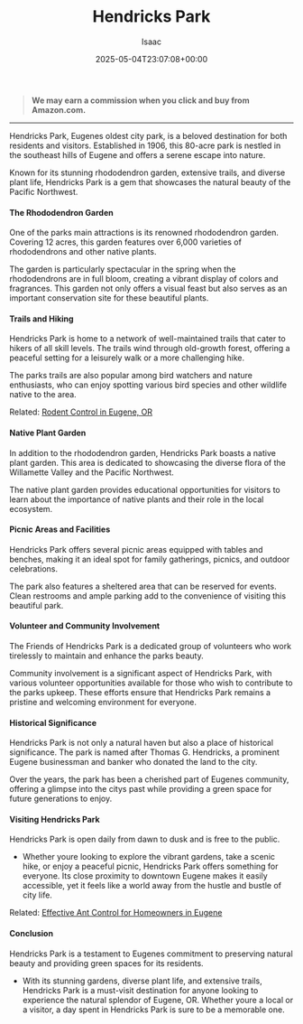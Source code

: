 ﻿---
author: Isaac
layout: post
title: Hendricks Park
date: '2025-05-04T23:07:08+00:00'
categories:
- Eugene
- Guide
tags: []
slug: /hendricks-park/
lastmod: 2025-05-07T12:21:27+03:00
---
> **We may earn a commission when you click and buy from Amazon.com.**
>

---
Hendricks Park, Eugenes oldest city park, is a beloved destination for both residents and visitors. Established in 1906, this 80-acre park is nestled in the southeast hills of Eugene and offers a serene escape into nature.

Known for its stunning rhododendron garden, extensive trails, and diverse plant life, Hendricks Park is a gem that showcases the natural beauty of the Pacific Northwest.
#### The Rhododendron Garden
One of the parks main attractions is its renowned rhododendron garden. Covering 12 acres, this garden features over 6,000 varieties of rhododendrons and other native plants.

The garden is particularly spectacular in the spring when the rhododendrons are in full bloom, creating a vibrant display of colors and fragrances. This garden not only offers a visual feast but also serves as an important conservation site for these beautiful plants.
#### Trails and Hiking
Hendricks Park is home to a network of well-maintained trails that cater to hikers of all skill levels. The trails wind through old-growth forest, offering a peaceful setting for a leisurely walk or a more challenging hike.

The parks trails are also popular among bird watchers and nature enthusiasts, who can enjoy spotting various bird species and other wildlife native to the area.

Related:
[Rodent Control in Eugene, OR](https://pestpolicy.com/rodent-control-in-eugene/)
#### Native Plant Garden
In addition to the rhododendron garden, Hendricks Park boasts a native plant garden. This area is dedicated to showcasing the diverse flora of the Willamette Valley and the Pacific Northwest.

The native plant garden provides educational opportunities for visitors to learn about the importance of native plants and their role in the local ecosystem.
#### Picnic Areas and Facilities
Hendricks Park offers several picnic areas equipped with tables and benches, making it an ideal spot for family gatherings, picnics, and outdoor celebrations.

The park also features a sheltered area that can be reserved for events. Clean restrooms and ample parking add to the convenience of visiting this beautiful park.
#### Volunteer and Community Involvement
The Friends of Hendricks Park is a dedicated group of volunteers who work tirelessly to maintain and enhance the parks beauty.

Community involvement is a significant aspect of Hendricks Park, with various volunteer opportunities available for those who wish to contribute to the parks upkeep. These efforts ensure that Hendricks Park remains a pristine and welcoming environment for everyone.
#### Historical Significance
Hendricks Park is not only a natural haven but also a place of historical significance. The park is named after Thomas G. Hendricks, a prominent Eugene businessman and banker who donated the land to the city.

Over the years, the park has been a cherished part of Eugenes community, offering a glimpse into the citys past while providing a green space for future generations to enjoy.
#### Visiting Hendricks Park
Hendricks Park is open daily from dawn to dusk and is free to the public.
- Whether youre looking to explore the vibrant gardens, take a scenic hike, or enjoy a peaceful picnic, Hendricks Park offers something for everyone.
Its close proximity to downtown Eugene makes it easily accessible, yet it feels like a world away from the hustle and bustle of city life.

Related:
[Effective Ant Control for Homeowners in Eugene](https://pestpolicy.com/effective-ant-control-for-homeowners-in-eugene-or/)
#### Conclusion
Hendricks Park is a testament to Eugenes commitment to preserving natural beauty and providing green spaces for its residents.
- With its stunning gardens, diverse plant life, and extensive trails, Hendricks Park is a must-visit destination for anyone looking to experience the natural splendor of Eugene, OR.
Whether youre a local or a visitor, a day spent in Hendricks Park is sure to be a memorable one.